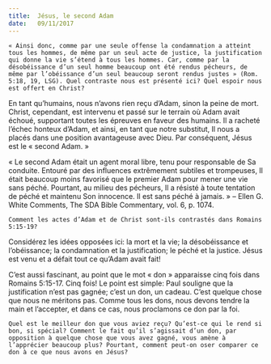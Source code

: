 ```yaml
---
title:  Jésus, le second Adam
date:   09/11/2017
---
```


`« Ainsi donc, comme par une seule offense la condamnation a atteint tous les hommes, de même par un seul acte de justice, la justification qui donne la vie s’étend à tous les hommes. Car, comme par la désobéissance d’un seul homme beaucoup ont été rendus pécheurs, de même par l’obéissance d’un seul beaucoup seront rendus justes » (Rom. 5:18, 19, LSG). Quel contraste nous est présenté ici? Quel espoir nous est offert en Christ?` 

En tant qu’humains, nous n’avons rien reçu d’Adam, sinon la peine de mort. Christ, cependant, est intervenu et passé sur le terrain où Adam avait échoué, supportant toutes les épreuves en faveur des humains. Il a racheté l’échec honteux d’Adam, et ainsi, en tant que notre substitut, Il nous a placés dans une position avantageuse avec Dieu. Par conséquent, Jésus est le « second Adam. »

« Le second Adam était un agent moral libre, tenu pour responsable de Sa conduite. Entouré par des influences extrêmement subtiles et trompeuses, Il était beaucoup moins favorisé que le premier Adam pour mener une vie sans péché. Pourtant, au milieu des pécheurs, Il a résisté à toute tentation de péché et maintenu Son innocence. Il est sans péché à jamais. » – Ellen G. White Comments, The SDA Bible Commentary, vol. 6, p. 1074. 

`Comment les actes d’Adam et de Christ sont-ils contrastés dans Romains 5:15-19?` 

Considérez les idées opposées ici: la mort et la vie; la désobéissance et l’obéissance; la condamnation et la justification; le péché et la justice. Jésus est venu et a défait tout ce qu’Adam avait fait!

C’est aussi fascinant, au point que le mot « don » apparaisse cinq fois dans Romains 5:15-17. Cinq fois! Le point est simple: Paul souligne que la justification n’est pas gagnée; c’est un don, un cadeau. C’est quelque chose que nous ne méritons pas. Comme tous les dons, nous devons tendre la main et l’accepter, et dans ce cas, nous proclamons ce don par la foi. 

`Quel est le meilleur don que vous aviez reçu? Qu’est-ce qui le rend si bon, si spécial? Comment le fait qu’il s’agissait d’un don, par opposition à quelque chose que vous avez gagné, vous amène à l’apprécier beaucoup plus? Pourtant, comment peut-on oser comparer ce don à ce que nous avons en Jésus?` 